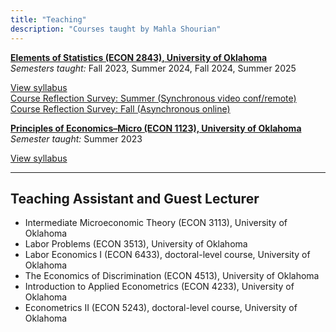 ```yaml
---
title: "Teaching"
description: "Courses taught by Mahla Shourian"
---
```



[**Elements of Statistics (ECON 2843), University of Oklahoma**](https://ou-public.courseleaf.com/courses/econ/)  
_Semesters taught:_ Fall 2023, Summer 2024, Fall 2024, Summer 2025  

[View syllabus](/Syllabus_ECON_2843.pdf)  
[Course Reflection Survey: Summer (Synchronous video conf/remote)](/Stat_summer2024.pdf)  
[Course Reflection Survey: Fall (Asynchronous online)](/Stat_Fall2024.pdf)  

[**Principles of Economics–Micro (ECON 1123), University of Oklahoma**](https://ou-public.courseleaf.com/courses/econ/)  
_Semester taught:_ Summer 2023  

[View syllabus](/Syllabus_ECON_1123.pdf)


---

## Teaching Assistant and Guest Lecturer

- Intermediate Microeconomic Theory (ECON 3113), University of Oklahoma  
- Labor Problems (ECON 3513), University of Oklahoma
- Labor Economics I (ECON 6433), doctoral-level course, University of Oklahoma 
- The Economics of Discrimination (ECON 4513), University of Oklahoma  
- Introduction to Applied Econometrics (ECON 4233), University of Oklahoma  
- Econometrics II (ECON 5243), doctoral-level course, University of Oklahoma
